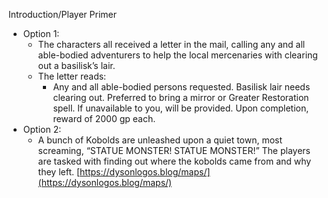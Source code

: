 Introduction/Player Primer
- Option 1:
	- The characters all received a letter in the mail, calling any and all able-bodied adventurers to help the local mercenaries with clearing out a basilisk’s lair. 
	- The letter reads:
		- Any and all able-bodied persons requested. Basilisk lair needs clearing out. Preferred to bring a mirror or Greater Restoration spell. If unavailable to you, will be provided. Upon completion, reward of 2000 gp each. 
- Option 2:
	- A bunch of Kobolds are unleashed upon a quiet town, most screaming, “STATUE MONSTER! STATUE MONSTER!” The players are tasked with finding out where the kobolds came from and why they left.
[https://dysonlogos.blog/maps/](https://dysonlogos.blog/maps/)